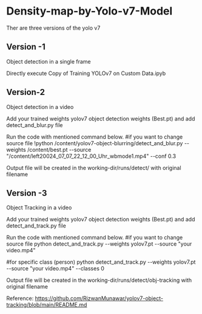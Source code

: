 # Density-map-by-Yolo-v7-Model
Ther are three versions of the yolo v7 
## Version -1 
Object detection in a single frame 

Directly execute Copy of Training YOLOv7 on Custom Data.ipyb

## Version-2
Object detection in a video

Add your trained weights yolov7 object detection weights (Best.pt) and add detect_and_blur.py file 

Run the code with mentioned command below.
#if you want to change source file
!python /content/yolov7-object-blurring/detect_and_blur.py --weights /content/best.pt --source "/content/left20024_07_07_22_12_00_Uhr_wbmode1.mp4" --conf 0.3

Output file will be created in the working-dir/runs/detect/ with original filename

## Version -3
Object Tracking in a video



Add your trained weights yolov7 object detection weights (Best.pt) and add detect_and_track.py file 

Run the code with mentioned command below.
#if you want to change source file
python detect_and_track.py --weights yolov7.pt --source "your video.mp4"

#for specific class (person)
python detect_and_track.py --weights yolov7.pt --source "your video.mp4" --classes 0

Output file will be created in the working-dir/runs/detect/obj-tracking with original filename

Reference:
https://github.com/RizwanMunawar/yolov7-object-tracking/blob/main/README.md
